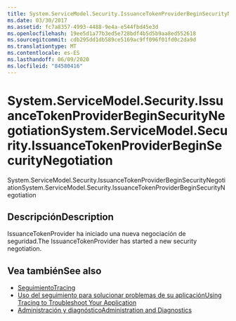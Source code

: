 ```yaml
---
title: System.ServiceModel.Security.IssuanceTokenProviderBeginSecurityNegotiation
ms.date: 03/30/2017
ms.assetid: fc7a8357-4993-4488-9e4a-e544fbd45e3d
ms.openlocfilehash: 19ee5d1a77b3ed5e728bdf4b5d5b9aa8ed552618
ms.sourcegitcommit: cdb295dd1db589ce5169ac9ff096f01fd0c2da9d
ms.translationtype: MT
ms.contentlocale: es-ES
ms.lasthandoff: 06/09/2020
ms.locfileid: "84580416"
---
```

# <a name="systemservicemodelsecurityissuancetokenproviderbeginsecuritynegotiation"></a><span data-ttu-id="2a5b7-102">System.ServiceModel.Security.IssuanceTokenProviderBeginSecurityNegotiation</span><span class="sxs-lookup"><span data-stu-id="2a5b7-102">System.ServiceModel.Security.IssuanceTokenProviderBeginSecurityNegotiation</span></span>
<span data-ttu-id="2a5b7-103">System.ServiceModel.Security.IssuanceTokenProviderBeginSecurityNegotiation</span><span class="sxs-lookup"><span data-stu-id="2a5b7-103">System.ServiceModel.Security.IssuanceTokenProviderBeginSecurityNegotiation</span></span>  
  
## <a name="description"></a><span data-ttu-id="2a5b7-104">Descripción</span><span class="sxs-lookup"><span data-stu-id="2a5b7-104">Description</span></span>  
 <span data-ttu-id="2a5b7-105">IssuanceTokenProvider ha iniciado una nueva negociación de seguridad.</span><span class="sxs-lookup"><span data-stu-id="2a5b7-105">The IssuanceTokenProvider has started a new security negotiation.</span></span>  
  
## <a name="see-also"></a><span data-ttu-id="2a5b7-106">Vea también</span><span class="sxs-lookup"><span data-stu-id="2a5b7-106">See also</span></span>

- [<span data-ttu-id="2a5b7-107">Seguimiento</span><span class="sxs-lookup"><span data-stu-id="2a5b7-107">Tracing</span></span>](index.md)
- [<span data-ttu-id="2a5b7-108">Uso del seguimiento para solucionar problemas de su aplicación</span><span class="sxs-lookup"><span data-stu-id="2a5b7-108">Using Tracing to Troubleshoot Your Application</span></span>](using-tracing-to-troubleshoot-your-application.md)
- [<span data-ttu-id="2a5b7-109">Administración y diagnóstico</span><span class="sxs-lookup"><span data-stu-id="2a5b7-109">Administration and Diagnostics</span></span>](../index.md)

